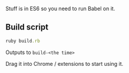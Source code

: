 Stuff is in ES6 so you need to run Babel on it.

## Build script

```ruby
ruby build.rb
```

Outputs to `build-<the time>`

Drag it into Chrome / extensions to start using it.
